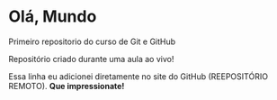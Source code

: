 # Olá, Mundo
 Primeiro repositorio do curso de Git e GitHub

 Repositório criado durante uma aula ao vivo!

Essa linha  eu  adicionei  diretamente no site do GitHub (REEPOSITÓRIO REMOTO). **Que impressionate!**
